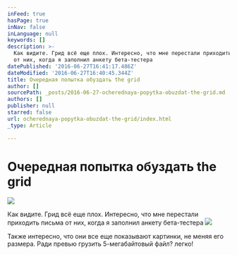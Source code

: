 ```yaml
---
inFeed: true
hasPage: true
inNav: false
inLanguage: null
keywords: []
description: >-
  Как видите. Грид всё еще плох. Интересно, что мне перестали приходить письма
  от них, когда я заполнил анкету бета-тестера
datePublished: '2016-06-27T16:41:17.486Z'
dateModified: '2016-06-27T16:40:45.344Z'
title: Очередная попытка обуздать the grid
author: []
sourcePath: _posts/2016-06-27-ocherednaya-popytka-obuzdat-the-grid.md
authors: []
publisher: null
starred: false
url: ocherednaya-popytka-obuzdat-the-grid/index.html
_type: Article

---
```

# Очередная попытка обуздать the grid
![](https://the-grid-user-content.s3-us-west-2.amazonaws.com/8f4187f8-bc94-4539-b5bd-fd214352b35e.jpg)

Как видите. Грид всё еще плох. Интересно, что мне перестали приходить письма от них, когда я заполнил анкету бета-тестера
![](https://the-grid-user-content.s3-us-west-2.amazonaws.com/6c0b9a6f-fcbc-4b46-8c24-cd855f84e751.jpg)

Также интересно, что они все еще показывают картинки, не меняя его размера. Ради превью грузить 5-мегабайтовый файл? легко!